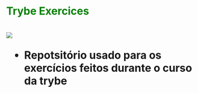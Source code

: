 <div><h1 style='color:green'> Trybe Exercices <h1><img src="https://app.betrybe.com/assets/images/course/main/real-life.svg"></img><div>

- Repotsitório usado para os exercícios feitos durante o curso da trybe

